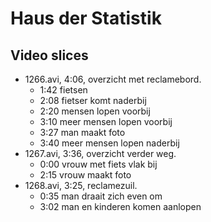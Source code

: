 # Haus der Statistik

## Video slices

* 1266.avi, 4:06, overzicht met reclamebord.
  * 1:42 fietsen
  * 2:08 fietser komt naderbij
  * 2:20 mensen lopen voorbij
  * 3:10 meer mensen lopen voorbij
  * 3:27 man maakt foto
  * 3:40 meer mensen lopen naderbij
* 1267.avi, 3:36, overzicht verder weg.
  * 0:00 vrouw met fiets vlak bij
  * 2:15 vrouw maakt foto
* 1268.avi, 3:25, reclamezuil.
  * 0:35 man draait zich even om
  * 3:02 man en kinderen komen aanlopen

